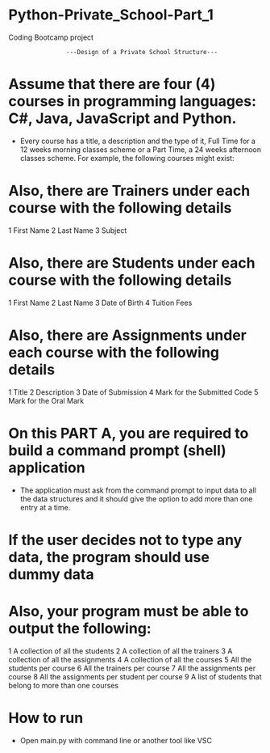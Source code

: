 # Python-Private_School-Part_1

Coding Bootcamp project

                    ---Design of a Private School Structure---

# Assume that there are four (4) courses in programming languages: C#, Java, JavaScript and Python.

* Every course has a title, a description and the type of it, Full Time for a 12 weeks morning classes 
  scheme or a Part Time, a 24 weeks afternoon classes scheme.
  For example, the following courses might exist:

# Also, there are Trainers under each course with the following details

1 First Name
2 Last Name
3 Subject

# Also, there are Students under each course with the following details

1 First Name
2 Last Name
3 Date of Birth
4 Tuition Fees

# Also, there are Assignments under each course with the following details

1 Title
2 Description
3 Date of Submission
4 Mark for the Submitted Code
5 Mark for the Oral Mark

# On this PART A, you are required to build a command prompt (shell) application

* The application must ask from the command prompt to input data to all the data structures and it should give the option to add more than one entry at a time.

# If the user decides not to type any data, the program should use dummy data

# Also, your program must be able to output the following:
1 A collection of all the students 
2 A collection of all the trainers 
3 A collection of all the assignments 
4 A collection of all the courses 
5 All the students per course 
6 All the trainers per course 
7 All the assignments per course 
8 All the assignments per student per course
9 A list of students that belong to more than one courses

# How to run

* Open main.py with command line or another tool like VSC

